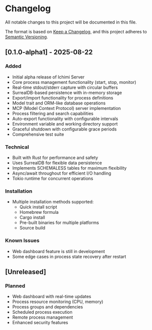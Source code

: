 # Changelog

All notable changes to this project will be documented in this file.

The format is based on [Keep a Changelog](https://keepachangelog.com/en/1.0.0/),
and this project adheres to [Semantic Versioning](https://semver.org/spec/v2.0.0.html).

## [0.1.0-alpha1] - 2025-08-22

### Added
- Initial alpha release of Ichimi Server
- Core process management functionality (start, stop, monitor)
- Real-time stdout/stderr capture with circular buffers
- SurrealDB-based persistence with in-memory storage
- Export/import functionality for process definitions
- Model trait and ORM-like database operations
- MCP (Model Context Protocol) server implementation
- Process filtering and search capabilities
- Auto-export functionality with configurable intervals
- Environment variable and working directory support
- Graceful shutdown with configurable grace periods
- Comprehensive test suite

### Technical
- Built with Rust for performance and safety
- Uses SurrealDB for flexible data persistence
- Implements SCHEMALESS tables for maximum flexibility
- Async/await throughout for efficient I/O handling
- Tokio runtime for concurrent operations

### Installation
- Multiple installation methods supported:
  - Quick install script
  - Homebrew formula
  - Cargo install
  - Pre-built binaries for multiple platforms
  - Source build

### Known Issues
- Web dashboard feature is still in development
- Some edge cases in process state recovery after restart

## [Unreleased]

### Planned
- Web dashboard with real-time updates
- Process resource monitoring (CPU, memory)
- Process groups and dependencies
- Scheduled process execution
- Remote process management
- Enhanced security features